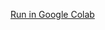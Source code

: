 [Run in Google Colab](https://colab.research.google.com/github/kaibrach/machine-learning/blob/master/bayesian-linear-regression/bayesian_linear_regression.ipynb)
